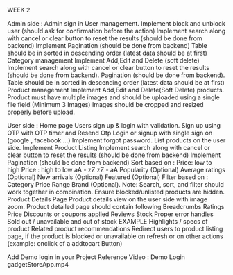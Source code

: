 WEEK 2

Admin side :
Admin sign in
User management.
Implement block and unblock user (should ask for confirmation before the action)
Implement search along with cancel or clear button to reset the results (should be done from backend)
Implement Pagination (should be done from backend)
Table should be in sorted in descending order (latest data should be at first)
Category management 
Implement Add,Edit and Delete (soft delete)
Implement search along with cancel or clear button to reset the results (should be done from backend).
Pagination  (should be done from backend).
Table should be in sorted in descending order (latest data should be at first)
Product management
Implement Add,Edit and Delete(Soft Delete) products.
Product must have multiple images and should be uploaded using a single file field (Minimum 3 Images)
Images should be cropped and resized properly before upload.

User side :
Home page
Users sign up & login with validation.
Sign up using OTP with OTP timer and Resend Otp
Login or signup with single sign on (google , facebook …)
Implement forgot password.
List products on the user side.
Implement Product Listing
Implement search along with cancel or clear button to reset the results (should be done from backend)
Implement Pagination (should be done from backend)
Sort based on : 
Price: low to high
Price : high to low 
 aA - zZ 
zZ - aA 
Popularity  (Optional)
Average ratings (Optional)
New arrivals (Optional)
Featured (Optional)
Filter based on : 
Category
Price Range
Brand (Optional).
Note: Search, sort, and filter should work together in combination.
Ensure blocked/unlisted  products are hidden.
Product Details Page
Product details view on the user side with image zoom.
Product detailed page should contain following 
 Breadcrumbs 
 Ratings 
 Price
 Discounts or coupons applied
 Reviews 
 Stock 
Proper error handles Sold out / unavailable  and  out of stock EXAMPLE
 Highlights / specs of product 
 Related product recommendations
Redirect users to product listing page,  if the product is blocked or unavailable on refresh or on other actions (example: onclick of a addtocart Button)

Add Demo login in your Project
Reference Video : Demo Login gadgetStoreApp.mp4


